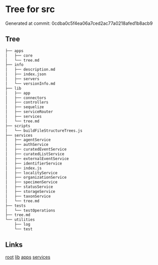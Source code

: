 # Tree for src
Generated at commit: 0cdba0c5f4ea06a7ced2ac77a0218afed1b8acb9
## Tree
```bash
├── apps
│   ├── core
│   └── tree.md
├── info
│   ├── description.md
│   ├── index.json
│   ├── servers
│   └── versionInfo.md
├── lib
│   ├── app
│   ├── connectors
│   ├── controllers
│   ├── sequelize
│   ├── serviceRouter
│   ├── services
│   └── tree.md
├── scripts
│   └── buildFileStructureTrees.js
├── services
│   ├── agentService
│   ├── authService
│   ├── curatedEventService
│   ├── curatedListService
│   ├── externalEventService
│   ├── identifierService
│   ├── index.js
│   ├── localityService
│   ├── organizationService
│   ├── specimenService
│   ├── statusService
│   ├── storageService
│   ├── taxonService
│   └── tree.md
├── tests
│   └── testOperations
├── tree.md
└── utilities
    ├── log
    └── test

```

## Links
[root](../tree.md)
[lib](lib/tree.md)
[apps](apps/tree.md)
[services](services/tree.md)